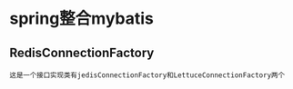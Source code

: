 # spring整合mybatis
## RedisConnectionFactory
    这是一个接口实现类有jedisConnectionFactory和LettuceConnectionFactory两个